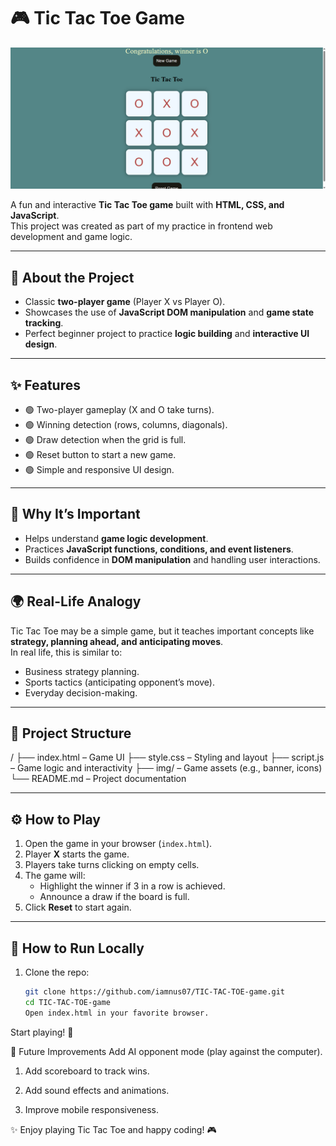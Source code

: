 # 🎮 Tic Tac Toe Game

![Tic Tac Toe Banner](./New%20folder/Screenshot%202025-09-01%20121404.png)

A fun and interactive **Tic Tac Toe game** built with **HTML, CSS, and JavaScript**.  
This project was created as part of my practice in frontend web development and game logic.

---

## 📌 About the Project

- Classic **two-player game** (Player X vs Player O).
- Showcases the use of **JavaScript DOM manipulation** and **game state tracking**.
- Perfect beginner project to practice **logic building** and **interactive UI design**.

---

## ✨ Features

- 🟢 Two-player gameplay (X and O take turns).
- 🟢 Winning detection (rows, columns, diagonals).
- 🟢 Draw detection when the grid is full.
- 🟢 Reset button to start a new game.
- 🟢 Simple and responsive UI design.

---

## 🧩 Why It’s Important

- Helps understand **game logic development**.
- Practices **JavaScript functions, conditions, and event listeners**.
- Builds confidence in **DOM manipulation** and handling user interactions.

---

## 🌍 Real-Life Analogy

Tic Tac Toe may be a simple game, but it teaches important concepts like **strategy, planning ahead, and anticipating moves**.  
In real life, this is similar to:

- Business strategy planning.
- Sports tactics (anticipating opponent’s move).
- Everyday decision-making.

---

## 📂 Project Structure

/
├── index.html – Game UI
├── style.css – Styling and layout
├── script.js – Game logic and interactivity
├── img/ – Game assets (e.g., banner, icons)
└── README.md – Project documentation

---

## ⚙️ How to Play

1. Open the game in your browser (`index.html`).
2. Player **X** starts the game.
3. Players take turns clicking on empty cells.
4. The game will:
   - Highlight the winner if 3 in a row is achieved.
   - Announce a draw if the board is full.
5. Click **Reset** to start again.

---

## 🚀 How to Run Locally

1. Clone the repo:
   ```bash
   git clone https://github.com/iamnus07/TIC-TAC-TOE-game.git
   cd TIC-TAC-TOE-game
   Open index.html in your favorite browser.
   ```

Start playing! 🎉

🎯 Future Improvements
Add AI opponent mode (play against the computer).

1. Add scoreboard to track wins.

2. Add sound effects and animations.

3. Improve mobile responsiveness.

✨ Enjoy playing Tic Tac Toe and happy coding! 🎮
